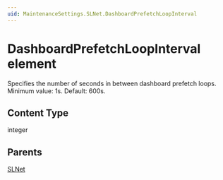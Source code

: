 ```yaml
---
uid: MaintenanceSettings.SLNet.DashboardPrefetchLoopInterval
---
```


# DashboardPrefetchLoopInterval element

Specifies the number of seconds in between dashboard prefetch loops. Minimum value: 1s. Default: 600s.

## Content Type

integer

## Parents

[SLNet](xref:MaintenanceSettings.SLNet)
